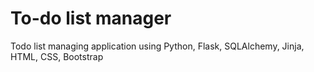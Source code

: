 # To-do list manager
Todo list managing application using Python, Flask, SQLAlchemy, Jinja, HTML, CSS, Bootstrap
